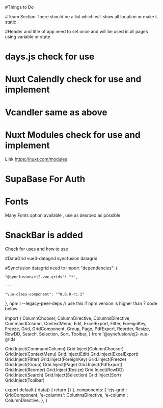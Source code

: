 #Things to Do 

#Team Section 
  There should be a list which will show all location or make it static
 
#Header and title of app need to set once and will be used in all pages using variable or state


# days.js  check for use
# Nuxt Calendly check for use and implement
# Vcandler same as above
# Nuxt Modules check for use and implement
 Link https://nuxt.com/modules

# SupaBase  For Auth 

# Fonts 
 Many Fonts option available , use as desroed as possible
# SnackBar is added
  Check for uses and how to use

 #DataGrid 
 vue3-datagrid
 syncfusion datagrid 


 #Syncfusion datagrid
  need to import 
  "dependencies": { 

    "@syncfusion/ej2-vue-grids": "*", 

    ---

    "vue-class-component": "^8.0.0-rc.1" 

  }, 
  npm i --legacy-peer-deps // use this if npm version is higher than 7
  code below:
  
  import {
  ColumnChooser,
  ColumnDirective,
  ColumnsDirective,
  CommandColumn,
  ContextMenu,
  Edit,
  ExcelExport,
  Filter,
  ForeignKey,
  Freeze,
  Grid,
  GridComponent,
  Group,
  Page,
  PdfExport,
  Reorder,
  Resize,
  RowDD,
  Search,
  Selection,
  Sort,
  Toolbar,
} from '@syncfusion/ej2-vue-grids'

Grid.Inject(CommandColumn)
Grid.Inject(ColumnChooser)
Grid.Inject(ContextMenu)
Grid.Inject(Edit)
Grid.Inject(ExcelExport)
Grid.Inject(Filter)
Grid.Inject(ForeignKey)
Grid.Inject(Freeze)
Grid.Inject(Group)
Grid.Inject(Page)
Grid.Inject(PdfExport)
Grid.Inject(Reorder)
Grid.Inject(Resize)
Grid.Inject(RowDD)
Grid.Inject(Search)
Grid.Inject(Selection)
Grid.Inject(Sort)
Grid.Inject(Toolbar)

export default {
  data() {
    return {}
  },
  components: {
    'ejs-grid': GridComponent,
    'e-columns': ColumnsDirective,
    'e-column': ColumnDirective,
  },
}

